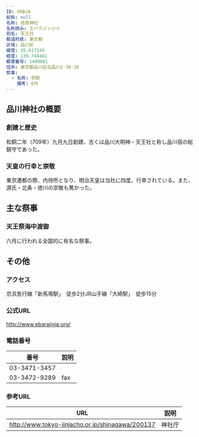 ```yaml
---
ID: hRBcA
総称: null
名称: 荏原神社
名称読み: エバラジンジャ
別名: 天王社
都道府県: 東京都
区域: 品川区
緯度: 35.617149
経度: 139.744461
郵便番号: 1400001
住所: 東京都品川区北品川2-30-28
祭事:
  - 名称: 例祭
    備考: 6月
---
```


## 品川神社の概要

### 創建と歴史

和銅二年（709年）九月九日創建、古くは品川大明神・天王社と称し品川宿の総鎮守であった。

### 天皇の行幸と崇敬

東京遷都の際、内侍所となり、明治天皇は当社に四度、行幸されている。また、源氏・北条・徳川の崇敬も篤かった。

## 主な祭事

### 天王祭海中渡御

六月に行われる全国的に有名な祭事。

## その他

### アクセス

京浜急行線「新馬場駅」　徒歩2分JR山手線「大崎駅」　徒歩15分

### 公式URL

http://www.ebarajinja.org/

### 電話番号

| 番号         | 説明 |
| ------------ | ---- |
| 03-3471-3457 |      |
| 03-3472-9289 | fax  |

### 参考URL

| URL                                              | 説明   |
| ------------------------------------------------ | ------ |
| http://www.tokyo-jinjacho.or.jp/shinagawa/200137 | 神社庁 |
